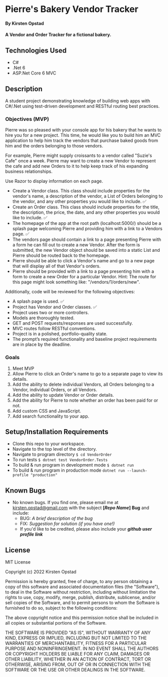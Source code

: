 # Pierre's Bakery Vendor Tracker

#### By Kirsten Opstad 

#### A Vendor and Order Tracker for a fictional bakery.

## Technologies Used

* C#
* .Net 6
* ASP.Net Core 6 MVC

## Description

A student project demonstrating knowledge of building web apps with C#/.Net using test-driven development and RESTful routing best practices.

### Objectives (MVP)

Pierre was so pleased with your console app for his bakery that he wants to hire you for a new project. This time, he would like you to build him an MVC application to help him track the vendors that purchase baked goods from him and the orders belonging to those vendors.

For example, Pierre might supply croissants to a vendor called "Suzie's Cafe" once a week. Pierre may want to create a new Vendor to represent the cafe and add new Orders to it to help keep track of his expanding business relationships.

Use Razor to display information on each page.

* Create a Vendor class. This class should include properties for the vendor's name, a description of the vendor, a List of Orders belonging to the vendor, and any other properties you would like to include. ✅
* Create an Order class. This class should include properties for the title, the description, the price, the date, and any other properties you would like to include. ✅
* The homepage of the app at the root path (localhost:5000/) should be a splash page welcoming Pierre and providing him with a link to a Vendors page. ✅
* The vendors page should contain a link to a page presenting Pierre with a form he can fill out to create a new Vendor. After the form is submitted, the new Vendor object should be saved into a static List and Pierre should be routed back to the homepage.
* Pierre should be able to click a Vendor's name and go to a new page that will display all of that Vendor's orders.
* Pierre should be provided with a link to a page presenting him with a form to create a new Order for a particular Vendor. Hint: The route for this page might look something like: "/vendors/1/orders/new".

Additionally, code will be reviewed for the following objectives:

* A splash page is used. ✅
* Project has Vendor and Order classes. ✅
* Project uses two or more controllers.
* Models are thoroughly tested.
* GET and POST requests/responses are used successfully.
* MVC routes follow RESTful conventions.
* Project is in a polished, portfolio-quality state.
* The prompt’s required functionality and baseline project requirements are in place by the deadline.

<!-- [x] Screenshots

![Screenshots](https://external-content.duckduckgo.com/iu/?u=https%3A%2F%2Ftse1.mm.bing.net%2Fth%3Fid%3DOIP.03bZmDGXaBhBYyxxp3Ls3gHaEA%26pid%3DApi&f=1&ipt=e980d57210242747a51c41421e1f09a6de3b1fdaeaadd297496787bb64e80c88&ipo=images) -->

<!-- [Link to operational site](http://www.kirstenopstad.github.com/<REPOSITORY NAME>) -->

### Goals
1. Meet MVP
2. Allow Pierre to click an Order's name to go to a separate page to view its details.
3. Add the ability to delete individual Vendors, all Orders belonging to a Vendor, individual Orders, or all Vendors.
4. Add the ability to update Vendor or Order details.
5. Add the ability for Pierre to note whether an order has been paid for or not.
6. Add custom CSS and JavaScript.
7. Add search functionality to your app.

## Setup/Installation Requirements

* Clone this repo to your workspace.
* Navigate to the top level of the directory.
* Navigate to program directory ``` $ cd VendorOrder ```
* To run tests ``` $ dotnet test VendorOrder.Tests ```
* To build & run program in development mode ``` $ dotnet run ```
* To build & run program in production mode ``` dotnet run --launch-profile "production" ```

## Known Bugs

* No known bugs. If you find one, please email me at kirsten.opstad@gmail.com with the subject **[_Repo Name_] Bug** and include:
  * BUG: _A brief description of the bug_
  * FIX: _Suggestion for solution (if you have one!)_
  * If you'd like to be credited, please also include your **_github user profile link_**

## License
<!-- [Choose License](https://choosealicense.com/) -->

MIT License

Copyright (c) 2022 Kirsten Opstad

Permission is hereby granted, free of charge, to any person obtaining a copy of this software and associated documentation files (the "Software"), to deal in the Software without restriction, including without limitation the rights to use, copy, modify, merge, publish, distribute, sublicense, and/or sell copies of the Software, and to permit persons to whom the Software is furnished to do so, subject to the following conditions:

The above copyright notice and this permission notice shall be included in all copies or substantial portions of the Software.

THE SOFTWARE IS PROVIDED "AS IS", WITHOUT WARRANTY OF ANY KIND, EXPRESS OR IMPLIED, INCLUDING BUT NOT LIMITED TO THE WARRANTIES OF MERCHANTABILITY, FITNESS FOR A PARTICULAR PURPOSE AND NONINFRINGEMENT. IN NO EVENT SHALL THE AUTHORS OR COPYRIGHT HOLDERS BE LIABLE FOR ANY CLAIM, DAMAGES OR OTHER LIABILITY, WHETHER IN AN ACTION OF CONTRACT, TORT OR OTHERWISE, ARISING FROM, OUT OF OR IN CONNECTION WITH THE SOFTWARE OR THE USE OR OTHER DEALINGS IN THE SOFTWARE.
